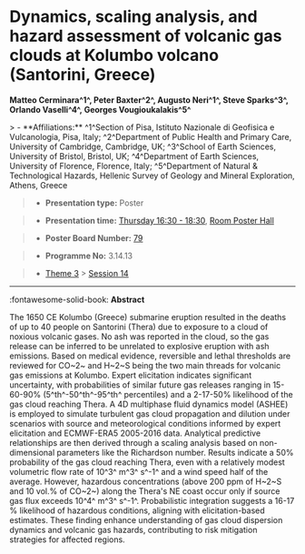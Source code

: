 # Dynamics, scaling analysis, and hazard assessment of volcanic gas clouds at Kolumbo volcano (Santorini, Greece)

**Matteo Cerminara^1^, Peter Baxter^2^, Augusto Neri^1^, Steve Sparks^3^, Orlando Vaselli^4^, Georges Vougioukalakis^5^**

<!-- more -->> - **Affiliations:** ^1^Section of Pisa, Istituto Nazionale di Geofisica e Vulcanologia, Pisa, Italy; ^2^Department of Public Health and Primary Care, University of Cambridge, Cambridge, UK; ^3^School of Earth Sciences, University of Bristol, Bristol, UK; ^4^Department of Earth Sciences, University of Florence, Florence, Italy; ^5^Department of Natural & Technological Hazards, Hellenic Survey of Geology and Mineral Exploration, Athens, Greece

> - **Presentation type:** Poster

> - **Presentation time:** [Thursday 16:30 - 18:30](../sessions_comparison.md#__tabbed_3_6), [Room Poster Hall](../maps_venue.md#__tabbed_1_1)

> - **Poster Board Number:** [79](../map_poster_boards.md#thursday)

> - **Programme No:** 3.14.13

> - [Theme 3](../theme3.md) > [Session 14](../sessions/session-3-14.md)

--- 

:fontawesome-solid-book: **Abstract**

The 1650 CE Kolumbo (Greece) submarine eruption resulted in the deaths of up to 40 people on Santorini (Thera) due to exposure to a cloud of noxious volcanic gases. No ash was reported in the cloud, so the gas release can be inferred to be unrelated to explosive eruption with ash emissions. Based on medical evidence, reversible and lethal thresholds are reviewed for CO~2~ and H~2~S being the two main threads for volcanic gas emissions at Kolumbo. Expert elicitation indicates significant uncertainty, with probabilities of similar future gas releases ranging in 15-60-90% (5^th^-50^th^-95^th^ percentiles) and a 2-17-50% likelihood of the gas cloud reaching Thera.
A 4D multiphase fluid dynamics model (ASHEE) is employed to simulate turbulent gas cloud propagation and dilution under scenarios with source and meteorological conditions informed by expert elicitation and ECMWF-ERA5 2005-2016 data. Analytical predictive relationships are then derived through a scaling analysis based on non-dimensional parameters like the Richardson number.
Results indicate a 50% probability of the gas cloud reaching Thera, even with a relatively modest volumetric flow rate of 10^3^ m^3^ s^-1^ and a wind speed half of the average. However, hazardous concentrations (above 200 ppm of H~2~S and 10 vol.% of CO~2~) along the Thera's NE coast occur only if source gas flux exceeds 10^4^ m^3^ s^-1^. Probabilistic integration suggests a 16-17 % likelihood of hazardous conditions, aligning with elicitation-based estimates. These finding enhance understanding of gas cloud dispersion dynamics and volcanic gas hazards, contributing to risk mitigation strategies for affected regions.

